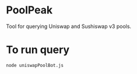# PoolPeak
Tool for querying Uniswap and Sushiswap v3 pools.

# To run query
```bash
node uniswapPoolBot.js
